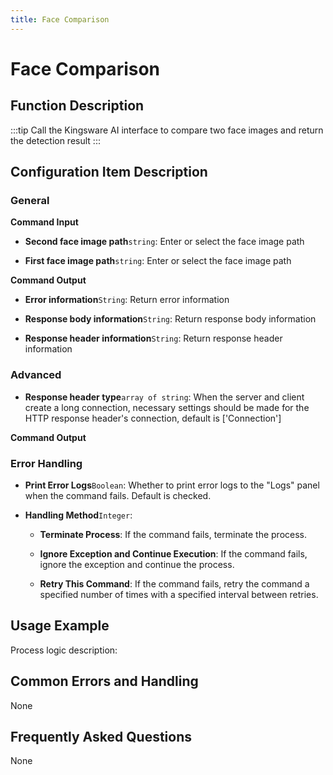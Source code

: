 ```yaml
---
title: Face Comparison
---
```


# Face Comparison

## Function Description

:::tip 
Call the Kingsware AI interface to compare two face images and return the detection result
:::

## Configuration Item Description

### General

**Command Input**

- **Second face image path**`string`: Enter or select the face image path

- **First face image path**`string`: Enter or select the face image path


**Command Output**

- **Error information**`String`: Return error information

- **Response body information**`String`: Return response body information

- **Response header information**`String`: Return response header information

### Advanced

- **Response header type**`array of string`: When the server and client create a long connection, necessary settings should be made for the HTTP response header's connection, default is ['Connection']


**Command Output**

### Error Handling

- **Print Error Logs**`Boolean`: Whether to print error logs to the "Logs" panel when the command fails. Default is checked. 

- **Handling Method**`Integer`:

    - **Terminate Process**: If the command fails, terminate the process.

    - **Ignore Exception and Continue Execution**: If the command fails, ignore the exception and continue the process.

    - **Retry This Command**: If the command fails, retry the command a specified number of times with a specified interval between retries.

## Usage Example

Process logic description:

## Common Errors and Handling

None

## Frequently Asked Questions

None

